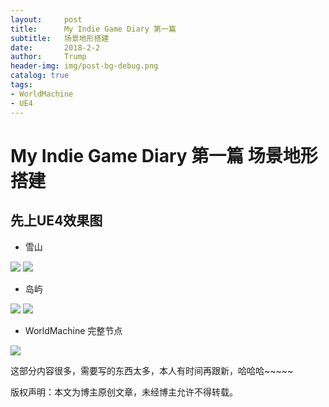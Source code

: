 ```yaml
---
layout:     post
title:      My Indie Game Diary 第一篇
subtitle:   场景地形搭建
date:       2018-2-2
author:     Trump
header-img: img/post-bg-debug.png
catalog: true
tags:
- WorldMachine
- UE4
---
```


# My Indie Game Diary 第一篇 场景地形搭建
## 先上UE4效果图

- 雪山

![](http://mingchuan.wang/img/MyIndieGameDiary/4.png)
![](http://mingchuan.wang/img/MyIndieGameDiary/5.png)

- 岛屿

![](http://mingchuan.wang/img/MyIndieGameDiary/3.png)
![](http://mingchuan.wang/img/MyIndieGameDiary/6.png)

- WorldMachine 完整节点

![](http://mingchuan.wang/img/MyIndieGameDiary/7.png)

这部分内容很多，需要写的东西太多，本人有时间再跟新，哈哈哈~~~~~




版权声明：本文为博主原创文章，未经博主允许不得转载。

